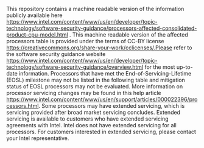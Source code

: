 This repository contains a machine readable version of the information publicly available here https://www.intel.com/content/www/us/en/developer/topic-technology/software-security-guidance/processors-affected-consolidated-product-cpu-model.html . This machine readable version of the affected processors table is provided under the terms of CC-BY license https://creativecommons.org/share-your-work/cclicenses/.Please refer to the software security guidance website https://www.intel.com/content/www/us/en/developer/topic-technology/software-security-guidance/overview.html for the most up-to-date information. 
Processors that have met the End-of-Servicing-Lifetime (EOSL) milestone may not be listed in the following table and mitigation status of EOSL processors may not be evaluated. More information on processor servicing changes may be found in this help article https://www.intel.com/content/www/us/en/support/articles/000022396/processors.html. Some processors may have extended servicing, which is servicing provided after broad market servicing concludes.  Extended servicing is available to customers who have extended servicing agreements with Intel. Intel does not have extended servicing for all processors. For customers interested in extended servicing, please contact your Intel representative.
